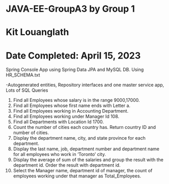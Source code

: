 # JAVA-EE-GroupA3 by Group 1
# Kit Louanglath
# Date Completed: April 15, 2023

Spring Console App using Spring Data JPA and MySQL DB. Using HR_SCHEMA.txt

-Autogenerated entities, Repository interfaces and one master service app, Lots of SQL Queries

1. Find all Employees whose salary is in the range 9000,17000.
2. Find all Employees whose first name ends with Letter a.
3. Find all Employees working in Accounting Department.
4. Find all Employees working under Manager Id 108.
5. Find all Departments with Location Id 1700.
6. Count the number of cities each country has. Return country ID and number of
   cities.
7. Display the department name, city, and state province for each department.
8. Display the last name, job, department number and department name for all
   employees who work in ‘Toronto’ city.
9. Display the average of sum of the salaries and group the result with the department
   id. Order the result with department id.
10. Select the Manager name, department id of manager, the count of employees
    working under that manager as Total_Employees.
